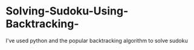 # Solving-Sudoku-Using-Backtracking-
I've used python and the popular backtracking algorithm to solve sudoku
